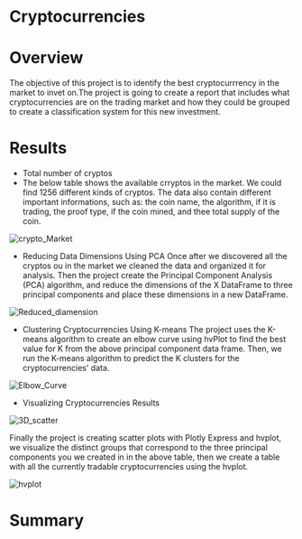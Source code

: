 
# Cryptocurrencies
# Overview
The objective of this project is to identify the best cryptocurrrency in the market to invet on.The project is going to create a report that includes what cryptocurrencies are on the trading market and how they could be grouped to create a classification system for this new investment.

# Results
 - Total number of cryptos
 - The below table shows the available crryptos in the market.  We could find 1256 different kinds of cryptos. The data also contain different important informations, such as: 
 the coin name, the algorithm, if it is trading, the proof type, if the coin mined, and thee total supply of the coin.

![crypto_Market](https://user-images.githubusercontent.com/78656720/123482234-eb274580-d5d2-11eb-8870-5c0853b43443.png)


- Reducing Data Dimensions Using PCA
Once after we discovered all the cryptos ou in the market we cleaned the data and organized it for analysis.
Then the project create the Principal Component Analysis (PCA) algorithm, and reduce the dimensions of the X DataFrame to three principal components and place these dimensions in a new DataFrame.

![Reduced_diamension](https://user-images.githubusercontent.com/78656720/123482953-05adee80-d5d4-11eb-8317-fc959e7d7ed0.png)

- Clustering Cryptocurrencies Using K-means
 The project uses the K-means algorithm to create an elbow curve using hvPlot to find the best value for K from the above principal component data frame. Then, we run the K-means algorithm to predict the K clusters for the cryptocurrencies’ data.
 
![Elbow_Curve](https://user-images.githubusercontent.com/78656720/123479981-af3eb100-d5cf-11eb-8071-a15a5316e94b.png)

- Visualizing Cryptocurrencies Results

![3D_scatter](https://user-images.githubusercontent.com/78656720/123484581-97b6f680-d5d6-11eb-92f6-98f9c41224f6.png)

Finally the project is creating scatter plots with Plotly Express and hvplot, we visualize the distinct groups that correspond to the three principal components you we created in in the above table, then we create a table with all the currently tradable cryptocurrencies using the hvplot.

![hvplot](https://user-images.githubusercontent.com/78656720/123484707-cf25a300-d5d6-11eb-8f80-2ad3002bad75.png)

# Summary
